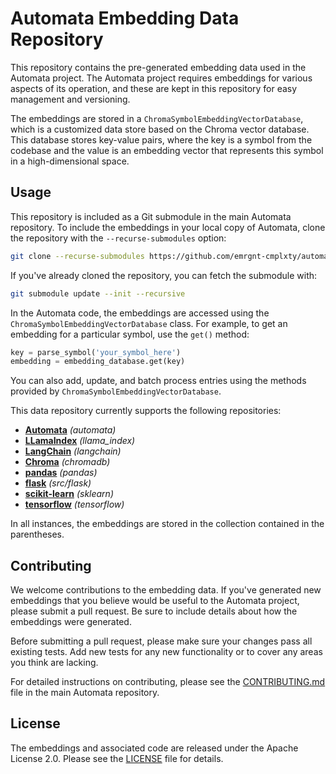 # Automata Embedding Data Repository

This repository contains the pre-generated embedding data used in the Automata project. The Automata project requires embeddings for various aspects of its operation, and these are kept in this repository for easy management and versioning.

The embeddings are stored in a `ChromaSymbolEmbeddingVectorDatabase`, which is a customized data store based on the Chroma vector database. This database stores key-value pairs, where the key is a symbol from the codebase and the value is an embedding vector that represents this symbol in a high-dimensional space. 

## Usage

This repository is included as a Git submodule in the main Automata repository. To include the embeddings in your local copy of Automata, clone the repository with the `--recurse-submodules` option:

```bash
git clone --recurse-submodules https://github.com/emrgnt-cmplxty/automata.git
```

If you've already cloned the repository, you can fetch the submodule with:

```bash
git submodule update --init --recursive
```

In the Automata code, the embeddings are accessed using the `ChromaSymbolEmbeddingVectorDatabase` class. For example, to get an embedding for a particular symbol, use the `get()` method:

```python
key = parse_symbol('your_symbol_here')
embedding = embedding_database.get(key)
```

You can also add, update, and batch process entries using the methods provided by `ChromaSymbolEmbeddingVectorDatabase`.

This data repository currently supports the following repositories:

- [**Automata**](https://github.com/emrgnt-cmplxty/Automata) _(automata)_
- [**LLamaIndex**](https://github.com/jerryjliu/llama_index/tree/main) _(llama_index)_
- [**LangChain**](https://github.com/hwchase17/langchain) _(langchain)_
- [**Chroma**](https://github.com/chroma-core/chroma/tree/main) _(chromadb)_
- [**pandas**](https://github.com/pandas-dev/pandas) _(pandas)_
- [**flask**](https://github.com/pallets/flask) _(src/flask)_
- [**scikit-learn**](https://github.com/scikit-learn/scikit-learn) _(sklearn)_
- [**tensorflow**](https://github.com/tensorflow/tensorflow) _(tensorflow)_
  
In all instances, the embeddings are stored in the collection contained in the parentheses.
## Contributing

We welcome contributions to the embedding data. If you've generated new embeddings that you believe would be useful to the Automata project, please submit a pull request. Be sure to include details about how the embeddings were generated.

Before submitting a pull request, please make sure your changes pass all existing tests. Add new tests for any new functionality or to cover any areas you think are lacking.

For detailed instructions on contributing, please see the [CONTRIBUTING.md](CONTRIBUTING.md) file in the main Automata repository.

## License

The embeddings and associated code are released under the Apache License 2.0. Please see the [LICENSE](LICENSE) file for details.
